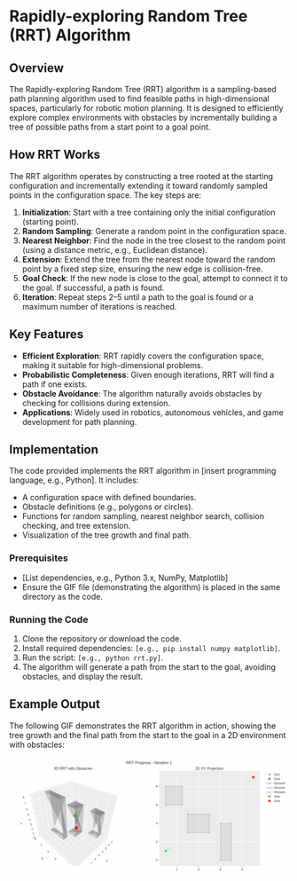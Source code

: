 # Rapidly-exploring Random Tree (RRT) Algorithm

## Overview
The Rapidly-exploring Random Tree (RRT) algorithm is a sampling-based path planning algorithm used to find feasible paths in high-dimensional spaces, particularly for robotic motion planning. It is designed to efficiently explore complex environments with obstacles by incrementally building a tree of possible paths from a start point to a goal point.

## How RRT Works
The RRT algorithm operates by constructing a tree rooted at the starting configuration and incrementally extending it toward randomly sampled points in the configuration space. The key steps are:

1. **Initialization**: Start with a tree containing only the initial configuration (starting point).
2. **Random Sampling**: Generate a random point in the configuration space.
3. **Nearest Neighbor**: Find the node in the tree closest to the random point (using a distance metric, e.g., Euclidean distance).
4. **Extension**: Extend the tree from the nearest node toward the random point by a fixed step size, ensuring the new edge is collision-free.
5. **Goal Check**: If the new node is close to the goal, attempt to connect it to the goal. If successful, a path is found.
6. **Iteration**: Repeat steps 2–5 until a path to the goal is found or a maximum number of iterations is reached.

## Key Features
- **Efficient Exploration**: RRT rapidly covers the configuration space, making it suitable for high-dimensional problems.
- **Probabilistic Completeness**: Given enough iterations, RRT will find a path if one exists.
- **Obstacle Avoidance**: The algorithm naturally avoids obstacles by checking for collisions during extension.
- **Applications**: Widely used in robotics, autonomous vehicles, and game development for path planning.

## Implementation
The code provided implements the RRT algorithm in [insert programming language, e.g., Python]. It includes:
- A configuration space with defined boundaries.
- Obstacle definitions (e.g., polygons or circles).
- Functions for random sampling, nearest neighbor search, collision checking, and tree extension.
- Visualization of the tree growth and final path.

### Prerequisites
- [List dependencies, e.g., Python 3.x, NumPy, Matplotlib]
- Ensure the GIF file (demonstrating the algorithm) is placed in the same directory as the code.

### Running the Code
1. Clone the repository or download the code.
2. Install required dependencies: `[e.g., pip install numpy matplotlib]`.
3. Run the script: `[e.g., python rrt.py]`.
4. The algorithm will generate a path from the start to the goal, avoiding obstacles, and display the result.

## Example Output
The following GIF demonstrates the RRT algorithm in action, showing the tree growth and the final path from the start to the goal in a 2D environment with obstacles:

![RRT Algorithm Visualization](rrt_animation.gif)
